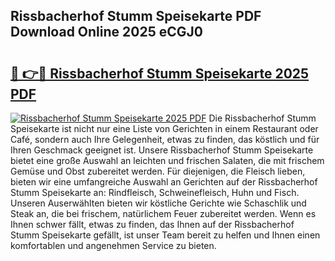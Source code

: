 ## Rissbacherhof Stumm Speisekarte PDF Download Online 2025 eCGJ0

# <h2><a href="http://gc8q795.nevu.top/?p=Rissbacherhof+Stumm+Speisekarte">🔗 👉🔴 Rissbacherhof Stumm Speisekarte 2025 PDF</a></h2>

[![Rissbacherhof Stumm Speisekarte 2025 PDF](https://i.imgur.com/dBaPXMq.png)](http://gc8q795.nevu.top/?p=Rissbacherhof+Stumm+Speisekarte)
Die Rissbacherhof Stumm Speisekarte ist nicht nur eine Liste von Gerichten in einem Restaurant oder Café, sondern auch Ihre Gelegenheit, etwas zu finden, das köstlich und für Ihren Geschmack geeignet ist. Unsere Rissbacherhof Stumm Speisekarte bietet eine große Auswahl an leichten und frischen Salaten, die mit frischem Gemüse und Obst zubereitet werden. Für diejenigen, die Fleisch lieben, bieten wir eine umfangreiche Auswahl an Gerichten auf der Rissbacherhof Stumm Speisekarte an: Rindfleisch, Schweinefleisch, Huhn und Fisch. Unseren Auserwählten bieten wir köstliche Gerichte wie Schaschlik und Steak an, die bei frischem, natürlichem Feuer zubereitet werden. Wenn es Ihnen schwer fällt, etwas zu finden, das Ihnen auf der Rissbacherhof Stumm Speisekarte gefällt, ist unser Team bereit zu helfen und Ihnen einen komfortablen und angenehmen Service zu bieten.

